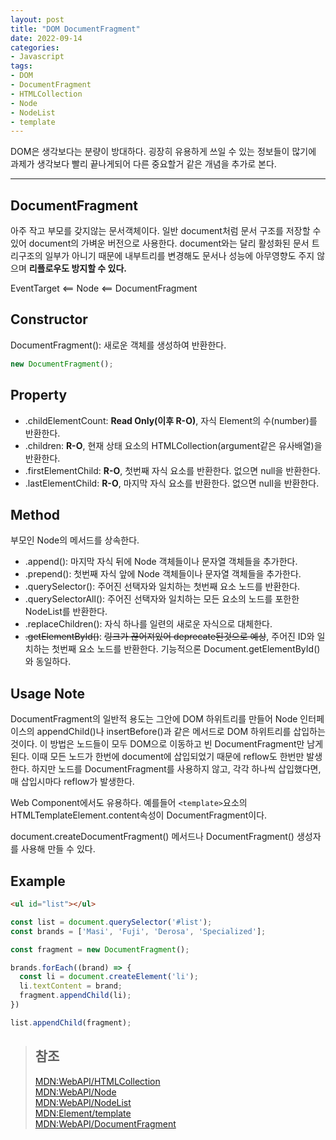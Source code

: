 ```yaml
---
layout: post
title: "DOM DocumentFragment"
date: 2022-09-14
categories:
- Javascript
tags:
- DOM
- DocumentFragment
- HTMLCollection
- Node
- NodeList
- template
---
```


DOM은 생각보다는 분량이 방대하다. 굉장히 유용하게 쓰일 수 있는 정보들이 많기에 과제가 생각보다 빨리 끝나게되어 다른 중요할거 같은 개념을 추가로 본다.

---

## DocumentFragment

아주 작고 부모를 갖지않는 문서객체이다. 일반 document처럼 문서 구조를 저장할 수 있어 document의 가벼운 버전으로 사용한다. document와는 달리 활성화된 문서 트리구조의 일부가 아니기 때문에 내부트리를 변경해도 문서나 성능에 아무영향도 주지 않으며 **리플로우도 방지할 수 있다.**

EventTarget <== Node <== DocumentFragment

## Constructor

DocumentFragment(): 새로운 객체를 생성하여 반환한다.

```javascript
new DocumentFragment();
```

## Property

- .childElementCount: **Read Only(이후 R-O)**, 자식 Element의 수(number)를 반환한다.
- .children: **R-O**, 현재 상태 요소의 HTMLCollection(argument같은 유사배열)을 반환한다.
- .firstElementChild: **R-O**, 첫번째 자식 요소를 반환한다. 없으면 null을 반환한다.
- .lastElementChild: **R-O**, 마지막 자식 요소를 반환한다. 없으면 null을 반환한다.

## Method

부모인 Node의 메서드를 상속한다.

- .append(): 마지막 자식 뒤에 Node 객체들이나 문자열 객체들을 추가한다.
- .prepend(): 첫번째 자식 앞에 Node 객체들이나 문자열 객체들을 추가한다.
- .querySelector(): 주어진 선택자와 일치하는 첫번째 요소 노드를 반환한다.
- .querySelectorAll(): 주어진 선택자와 일치하는 모든 요소의 노드를 포한한 NodeList를 반환한다.
- .replaceChildren(): 자식 하나를 일련의 새로운 자식으로 대체한다.
- ~~.getElementById()~~: ~~링크가 끊어져있어 deprecate된것으로 예상~~, 주어진 ID와 일치하는 첫번째 요소 노드를 반환한다. 기능적으론 Document.getElementById()와 동일하다.

## Usage Note

DocumentFragment의 일반적 용도는 그안에 DOM 하위트리를 만들어 Node 인터페이스의 appendChild()나 insertBefore()과 같은 메서드로 DOM 하위트리를 삽입하는것이다. 이 방법은 노드들이 모두 DOM으로 이동하고 빈 DocumentFragment만 남게된다. 이때 모든 노드가 한번에 document에 삽입되었기 때문에 reflow도 한번만 발생한다. 하지만 노드를 DocumentFragment를 사용하지 않고, 각각 하나씩 삽입했다면, 매 삽입시마다 reflow가 발생한다.

Web Component에서도 유용하다. 예를들어 `<template>`요소의 HTMLTemplateElement.content속성이 DocumentFragment이다.

document.createDocumentFragment() 메서드나 DocumentFragment() 생성자를 사용해 만들 수 있다.

## Example

```html
<ul id="list"></ul>
```

```javascript
const list = document.querySelector('#list');
const brands = ['Masi', 'Fuji', 'Derosa', 'Specialized'];

const fragment = new DocumentFragment();

brands.forEach((brand) => {
  const li = document.createElement('li');
  li.textContent = brand;
  fragment.appendChild(li);
})

list.appendChild(fragment);
```

> ## 참조
> [MDN:WebAPI/HTMLCollection](https://developer.mozilla.org/ko/docs/Web/API/HTMLCollection)   
> [MDN:WebAPI/Node](https://developer.mozilla.org/ko/docs/Web/API/Node)   
> [MDN:WebAPI/NodeList](https://developer.mozilla.org/ko/docs/Web/API/NodeList)   
> [MDN:Element/template](https://developer.mozilla.org/ko/docs/Web/HTML/Element/template)   
> [MDN:WebAPI/DocumentFragment](https://developer.mozilla.org/ko/docs/Web/API/DocumentFragment)
